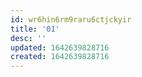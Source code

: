 ```yaml
---
id: wr6hin6rm9raru6ctjckyir
title: '01'
desc: ''
updated: 1642639828716
created: 1642639828716
---
```


